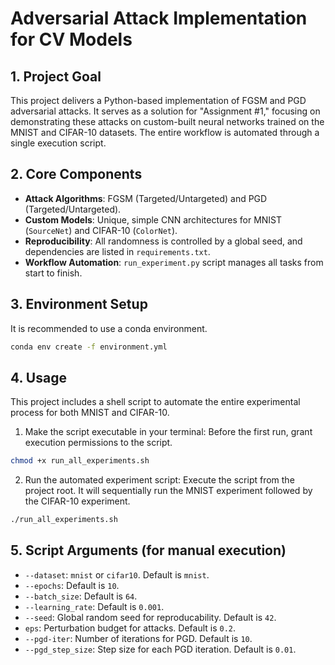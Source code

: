 # Adversarial Attack Implementation for CV Models

## 1. Project Goal

This project delivers a Python-based implementation of FGSM and PGD adversarial attacks. It serves as a solution for "Assignment #1," focusing on demonstrating these attacks on custom-built neural networks trained on the MNIST and CIFAR-10 datasets. The entire workflow is automated through a single execution script.

## 2. Core Components

- **Attack Algorithms**: FGSM (Targeted/Untargeted) and PGD (Targeted/Untargeted).
- **Custom Models**: Unique, simple CNN architectures for MNIST (`SourceNet`) and CIFAR-10 (`ColorNet`).
- **Reproducibility**: All randomness is controlled by a global seed, and dependencies are listed in `requirements.txt`.
- **Workflow Automation**: `run_experiment.py` script manages all tasks from start to finish.

## 3. Environment Setup

It is recommended to use a conda environment.

```bash
conda env create -f environment.yml
```

## 4. Usage

This project includes a shell script to automate the entire experimental process for both MNIST and CIFAR-10.
1. Make the script executable in your terminal: Before the first run, grant execution permissions to the script.

```bash
chmod +x run_all_experiments.sh
```

2. Run the automated experiment script: Execute the script from the project root. It will sequentially run the MNIST experiment followed by the CIFAR-10 experiment.

```bash
./run_all_experiments.sh
```

## 5. Script Arguments (for manual execution)
- ```--dataset```: ```mnist``` or ```cifar10```. Default is ```mnist```.
- ```--epochs```: Default is ```10```.
- ```--batch_size```: Default is ```64```.
- ```--learning_rate```: Default is ```0.001```.
- ```--seed```: Global random seed for reproducability. Default is ```42```.
- ```eps```: Perturbation budget for attacks. Default is ```0.2```.
- ```--pgd-iter```: Number of iterations for PGD. Default is ```10```.
- ```--pgd_step_size```: Step size for each PGD iteration. Default is ```0.01```.
